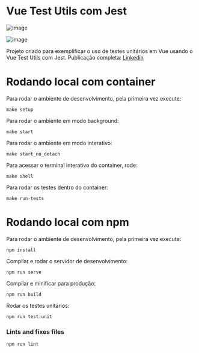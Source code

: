 # Vue Test Utils com Jest

![image](https://user-images.githubusercontent.com/54965084/132354531-5a608f33-1a19-4456-a382-e2dd49c9597e.png)

![image](https://user-images.githubusercontent.com/54965084/132354614-30f25f3a-201a-4df2-859f-334754db3e39.png)

Projeto criado para exemplificar o uso de testes unitários em Vue usando o Vue Test Utils com Jest. Publicação completa: [Linkedin](https://www.linkedin.com/feed/update/urn:li:activity:6834474964222038016/ "https://www.linkedin.com/feed/update/urn:li:activity:6834474964222038016/")
#

# Rodando local com container

Para rodar o ambiente de desenvolvimento, pela primeira vez execute:

```
make setup
```

Para rodar o ambiente em modo background:

```
make start
```

Para rodar o ambiente em modo interativo:

```
make start_no_detach
```

Para acessar o terminal interativo do container, rode:

```
make shell
```

Para rodar os testes dentro do container:

```
make run-tests
```

# Rodando local com npm

Para rodar o ambiente de desenvolvimento, pela primeira vez execute:

```
npm install
```

Compilar e rodar o servidor de desenvolvimento:

```
npm run serve
```

Compilar e minificar para produção:

```
npm run build
```

Rodar os testes unitários:

```
npm run test:unit
```

### Lints and fixes files

```
npm run lint
```
